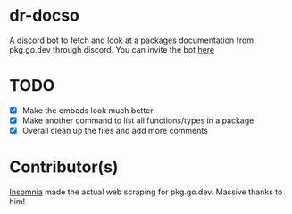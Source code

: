 # dr-docso

A discord bot to fetch and look at a packages documentation from pkg.go.dev through discord.
You can invite the bot [here](https://discord.com/oauth2/authorize?client_id=817416218390560798&permissions=3221613648&scope=bot)

# TODO

- [x] Make the embeds look much better
- [x] Make another command to list all functions/types in a package
- [x] Overall clean up the files and add more comments

# Contributor(s)

[Insomnia](https://github.com/insomnimus) made the actual web scraping for pkg.go.dev. Massive thanks to him!
